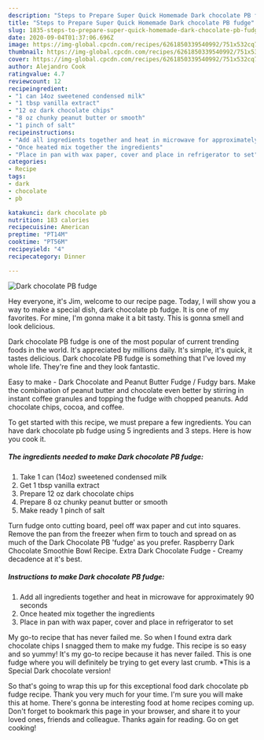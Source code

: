 ```yaml
---
description: "Steps to Prepare Super Quick Homemade Dark chocolate PB fudge"
title: "Steps to Prepare Super Quick Homemade Dark chocolate PB fudge"
slug: 1835-steps-to-prepare-super-quick-homemade-dark-chocolate-pb-fudge
date: 2020-09-04T01:37:06.696Z
image: https://img-global.cpcdn.com/recipes/6261850339540992/751x532cq70/dark-chocolate-pb-fudge-recipe-main-photo.jpg
thumbnail: https://img-global.cpcdn.com/recipes/6261850339540992/751x532cq70/dark-chocolate-pb-fudge-recipe-main-photo.jpg
cover: https://img-global.cpcdn.com/recipes/6261850339540992/751x532cq70/dark-chocolate-pb-fudge-recipe-main-photo.jpg
author: Alejandro Cook
ratingvalue: 4.7
reviewcount: 12
recipeingredient:
- "1 can 14oz sweetened condensed milk"
- "1 tbsp vanilla extract"
- "12 oz dark chocolate chips"
- "8 oz chunky peanut butter or smooth"
- "1 pinch of salt"
recipeinstructions:
- "Add all ingredients together and heat in microwave for approximately 90 seconds"
- "Once heated mix together the ingredients"
- "Place in pan with wax paper, cover and place in refrigerator to set"
categories:
- Recipe
tags:
- dark
- chocolate
- pb

katakunci: dark chocolate pb 
nutrition: 183 calories
recipecuisine: American
preptime: "PT14M"
cooktime: "PT56M"
recipeyield: "4"
recipecategory: Dinner

---
```



![Dark chocolate PB fudge](https://img-global.cpcdn.com/recipes/6261850339540992/751x532cq70/dark-chocolate-pb-fudge-recipe-main-photo.jpg)

Hey everyone, it's Jim, welcome to our recipe page. Today, I will show you a way to make a special dish, dark chocolate pb fudge. It is one of my favorites. For mine, I'm gonna make it a bit tasty. This is gonna smell and look delicious.

Dark chocolate PB fudge is one of the most popular of current trending foods in the world. It's appreciated by millions daily. It's simple, it's quick, it tastes delicious. Dark chocolate PB fudge is something that I've loved my whole life. They're fine and they look fantastic.

Easy to make - Dark Chocolate and Peanut Butter Fudge / Fudgy bars. Make the combination of peanut butter and chocolate even better by stirring in instant coffee granules and topping the fudge with chopped peanuts. Add chocolate chips, cocoa, and coffee.


To get started with this recipe, we must prepare a few ingredients. You can have dark chocolate pb fudge using 5 ingredients and 3 steps. Here is how you cook it.

<!--inarticleads1-->

##### The ingredients needed to make Dark chocolate PB fudge:

1. Take 1 can (14oz) sweetened condensed milk
1. Get 1 tbsp vanilla extract
1. Prepare 12 oz dark chocolate chips
1. Prepare 8 oz chunky peanut butter or smooth
1. Make ready 1 pinch of salt


Turn fudge onto cutting board, peel off wax paper and cut into squares. Remove the pan from the freezer when firm to touch and spread on as much of the Dark Chocolate PB &#39;fudge&#39; as you prefer. Raspberry Dark Chocolate Smoothie Bowl Recipe. Extra Dark Chocolate Fudge - Creamy decadence at it&#39;s best. 

<!--inarticleads2-->

##### Instructions to make Dark chocolate PB fudge:

1. Add all ingredients together and heat in microwave for approximately 90 seconds
1. Once heated mix together the ingredients
1. Place in pan with wax paper, cover and place in refrigerator to set


My go-to recipe that has never failed me. So when I found extra dark chocolate chips I snagged them to make my fudge. This recipe is so easy and so yummy! It&#39;s my go-to recipe because it has never failed. This is one fudge where you will definitely be trying to get every last crumb. *This is a Special Dark chocolate version! 

So that's going to wrap this up for this exceptional food dark chocolate pb fudge recipe. Thank you very much for your time. I'm sure you will make this at home. There's gonna be interesting food at home recipes coming up. Don't forget to bookmark this page in your browser, and share it to your loved ones, friends and colleague. Thanks again for reading. Go on get cooking!

